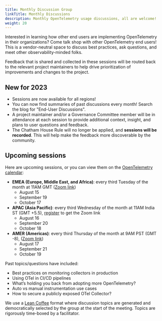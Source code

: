 ```yaml
---
title: Monthly Discussion Group
linkTitle: Monthly Discussions
description: Monthly OpenTelemetry usage discussions, all are welcome!
weight: 20
---
```


Interested in learning how other end users are implementing OpenTelemetry in
their organizations? Come talk shop with other OpenTelemetry end users! This is
a vendor-neutral space to discuss best practices, ask questions, and meet other
observability-minded folks.

Feedback that is shared and collected in these sessions will be routed back to
the relevant project maintainers to help drive prioritization of improvements
and changes to the project.

## New for 2023

- Sessions are now available for all regions!
- You can now find summaries of past discussions every month! Search the blog
  for "End-User Discussions".
- A project maintainer and/or a Governance Committee member will be in
  attendance at each session to provide additional context, insight, and plans
  to user questions and feedback.
- The Chatham House Rule will no longer be applied, and **sessions will be
  recorded**. This will help make the feedback more discoverable by the
  community.

## Upcoming sessions

Here are upcoming sessions, or you can view them on the
[OpenTelemetry calendar](https://github.com/open-telemetry/community#calendar):

- **EMEA (Europe, Middle East, and Africa)**: every third Tuesday of the month
  at 11AM GMT ([Zoom link](https://us06web.zoom.us/j/85691064809?pwd=c0VCejh))
  - August 15
  - September 19
  - October 17
- **APAC (Asia Pacific)**: every third Wednesday of the month at 11AM India ST
  (GMT +5.5), [register](https://lu.ma/1w129wgu) to get the Zoom link
  - August 16
  - September 20
  - October 18
- **AMER (Americas)**: every third Thursday of the month at 9AM PST (GMT -8),
  ([Zoom link](https://us06web.zoom.us/j/87037874951?pwd=WGo3eUZpeWFZTlhJQXhJeXZhQmwvUT09))
  - August 17
  - September 21
  - October 19

Past topics/questions have included:

- Best practices on monitoring collectors in production
- Using OTel in CI/CD pipelines
- What’s holding you back from adopting more OpenTelemetry?
- Auto vs manual instrumentation use cases
- How to secure a publicly exposed OTel Collector?

We use a [Lean Coffee](https://leancoffee.org) format where discussion topics
are generated and democratically selected by the group at the start of the
meeting. Topics are rigorously time-boxed by a facilitator.
